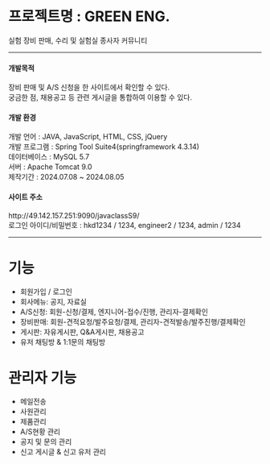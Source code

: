 <h1>프로젝트명 : GREEN ENG.</h1>
실험 장비 판매, 수리 및 실험실 종사자 커뮤니티

---

<div>
  <h4>개발목적</h4>
  <div>장비 판매 및 A/S 신청을 한 사이트에서 확인할 수 있다.</div>
  <div>궁금한 점, 채용공고 등 관련 게시글을 통합하여 이용할 수 있다.</div>
</div>
<div>
  <h4>개발 환경</h4>
  <div>개발 언어 : JAVA, JavaScript, HTML, CSS, jQuery</div>
  <div>개발 프로그램 : Spring Tool Suite4(springframework 4.3.14)</div>
  <div>데이터베이스 : MySQL 5.7</div>
  <div>서버 : Apache Tomcat 9.0</div>
  <div>제작기간 : 2024.07.08 ~ 2024.08.05</div>
</div>
<div>
  <h4>사이트 주소</h4>
  <div>http://49.142.157.251:9090/javaclassS9/</div>
  <div>로그인 아이디/비밀번호 : hkd1234 / 1234, engineer2 / 1234, admin / 1234</div>
</div>

---

# 기능
- 회원가입 / 로그인
- 회사메뉴: 공지, 자료실
- A/S신청: 회원-신청/결제, 엔지니어-접수/진행, 관리자-결제확인
- 장비판매: 회원-견적요청/발주요청/결제, 관리자-견적발송/발주진행/결제확인
- 게시판: 자유게시판, Q&A게시판, 채용공고
- 유저 채팅방 & 1:1문의 채팅방

# 관리자 기능
- 메일전송
- 사원관리
- 제품관리
- A/S현황 관리
- 공지 및 문의 관리
- 신고 게시글 & 신고 유저 관리
